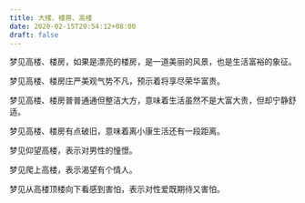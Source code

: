 ```yaml
---
title: 大楼、楼房、高楼
date: 2020-02-15T20:54:12+08:00
draft: false
---
```


梦见高楼、楼房，如果是漂亮的楼房，是一道美丽的风景，也是生活富裕的象征。

梦见高楼、楼房庄严美观气势不凡，预示着将享尽荣华富贵。

梦见高楼、楼房普普通通但整洁大方，意味着生活虽然不是大富大贵，但却宁静舒适。

梦见高楼、楼房有点破旧，意味着离小康生活还有一段距离。

梦见仰望高楼，表示对男性的憧憬。

梦见爬上高楼，表示渴望有个情人。

梦见从高楼顶楼向下看感到害怕，表示对性爱既期待又害怕。
